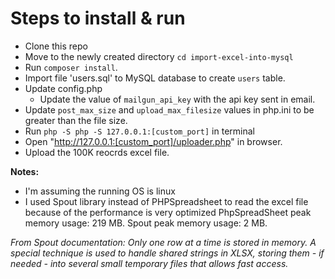 # Steps to install & run

- Clone this repo
- Move to the newly created directory `cd import-excel-into-mysql`
- Run `composer install`.
- Import file 'users.sql' to MySQL database to create `users` table.
- Update config.php
	- Update the value of `mailgun_api_key` with the api key sent in email.
- Update `post_max_size` and `upload_max_filesize` values in php.ini to be greater than the file size.
- Run `php -S php -S 127.0.0.1:[custom_port]` in terminal
- Open "http://127.0.0.1:[custom_port]/uploader.php" in browser.
- Upload the 100K reocrds excel file.

**Notes:**
- I'm assuming the running OS is linux
- I used Spout library instead of PHPSpreadsheet to read the excel file because of the performance is very optimized
PhpSpreadSheet peak memory usage: 219 MB.
Spout peak memory usage: 2 MB.


*From Spout documentation:
Only one row at a time is stored in memory. A special technique is used to handle shared strings in XLSX, storing them - if needed - into several small temporary files that allows fast access.*

